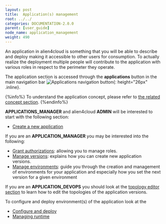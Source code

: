 ```yaml
---
layout: post
title:  Application(s) management
root: ../../
categories: DOCUMENTATION-2.0.0
parent: [user_guide]
node_name: application_management
weight: 490
---
```


An application in alien4cloud is something that you will be able to describe and deploy making it accessible to other users for consumption. To actually realize the deployment multiple people will contribute to the application with various roles in respect to the perimeter they operate.

The application section is accessed through the __applications__ button in the main navigation bar ![Applications navigation button](../../images/2.0.0/user_guide/applications/app_menu.png){: height="26px" .inline}.

{%info%}
To understand the application concept, please refer to [the related concept section](#/documentation/2.0.0/concepts/applications.html).
{%endinfo%}


__APPLICATIONS_MANAGER__ and alien4cloud __ADMIN__ will be interested to start with the following section:

* [Create a new application](#/documentation/2.0.0/user_guide/application_creation.html)

If you are an __APPLICATION_MANAGER__ you may be interested into the following:

* [Grant authorizations](#/documentation/2.0.0/user_guide/application_roles.html): allowing you to manage roles.
* [Manage versions](#/documentation/2.0.0/user_guide/application_versions.html): explains how you can create new application versions.
* [Manage environments](#/documentation/2.0.0/user_guide/application_environments.html): guide you through the creation and management of environments for your application and especially how you set the next version for a given environment

If you are an __APPLICATION_DEVOPS__ you should look at the [topology editor section](#/documentation/2.0.0/user_guide/topology_editor.html) to learn how to edit the topologies of the application versions.

To configure and deploy environment(s) of the application look at the

* [Configure and deploy](#/documentation/2.0.0/user_guide/application_deployment.html)
* [Managing runtime](#/documentation/2.0.0/user_guide/application_runtime.html)
